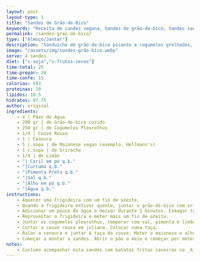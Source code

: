 ```yaml
---
layout: post
layout-type: 1
title: "Sandes de Grão-de-Bico"
keywords: "Receita de sandes vegana, Sandes de grão-de-bico, Sandes saudável com cogumelos, Como fazer sandes vegana, Sanduíche sem soja, Sanduíche Vegana com Grão-de-Bico, Receita de Sanduíche Vegana com Cogumelos, Pão Recheado Vegano com Grão e Couve-Roxa, Sanduíche Saudável com Pasta de Grão-de-Bico, Refeição Vegana com Cogumelos Pleurotus, Sanduíche de Grão-de-Bico Cremoso, Sanduíche Vegana com Maionese e Sriracha, Como fazer uma sanduíche vegana de grão-de-bico e cogumelos, Receita fácil de sanduíche saudável com legumes e maionese, Pão recheado vegano com grão e cogumelos salteados, Sanduíche deliciosa com couve-roxa e cenoura ralada, Sanduíche deliciosa com couve-roxa e cenoura ralada, Receitas veganas de sanduíches nutritivas e saborosas, Sanduíche vegana com maionese Hellmann’s e sriracha, Prato rápido com grão-de-bico e cogumelos pleurotus, Receitas veganas para lanches rápidos, Sanduíche com proteína vegetal, Como temperar cogumelos pleurotus, Sanduíche sem carne e cheia de sabor, Grão-de-bico como substituto de proteína, Lanche vegano com legumes frescos, Receitas de maionese vegana para sanduíches"
permalink: /sandes-grao-de-bico/
type: ["Almoço/Jantar"]
description: "Sanduíche de grão-de-bico picante e cogumelos grelhados, com uma salada cremosa de couve e cenoura"
image: "/assets/img/sandes-grão-bico.webp"
serve: 4 sandes
diet: ["s-soja","s-frutos-secos"]
time-total: 25
time-prepar: 10
time-confe: 15
calorias: 593
proteinas: 20
lipidos: 18.5
hidratos: 87.75
author: original
ingredients: 
    - 4 | Pães de Água
    - 200 gr | de Grão-de-bico cozido
    - 250 gr | de Cogumelos Pleurothus
    - 1/4 | Couve Rouxa
    - 1 | Cenoura
    - 5 c.sopa | de Maionese vegan (exemplo, Hellmann's) 
    - 1 c.sopa | de Sriracha
    - 1/4 | de Limão
    - "| Caril em pó q.b."
    - "|Curcuma q.b."
    - "|Pimenta Preta q.b."
    - "|Sal q.b."
    - "|Alho em pó q.b."
    - "|Água q.b."
instructions:
    - Aquecer uma frigideira com um fio de azeite. 
    - Quando a frigideira estiver quente, juntar o grão-de-bico com sriracha, caril, curcuma, pimenta apreta e sal. 
    - Adicionar um pouco de água e deixar durante 2 minutos. Esmagar tudo com a ajuda de um garfo ou uma colher até criar uma pasta com alguns pedaços. Retirar do fogão e reservar.
    - Reproveitar a frigideira e meter mais um fio de azeite.
    - Juntar os cogumelos pleurothus, temperar com sal, pimenta e limão. Deixar dourar dos dois lados. Retirar do fogão e reservar.
    - Cortar a couve rouxa em juliana. Colocar numa taça.
    - Ralar a cenoura e juntar à taça da couve. Meter a maionese e alho em pó na misutra de cenoura e couve rouxa. Ir acrescentando até uma consistência que lhe agrade.
    - Começar a montar a sandes. Abrir o pão a meio e começar por meter a pasta de grão-de-bico, de seguida os cogumelos e terminar com a mistura da maionese com couve rouxa e cenoura.
notes:
    - Costumo acompanhar esta sandes com batatas fritas caseiras na _Air Fryer_.
---
```


